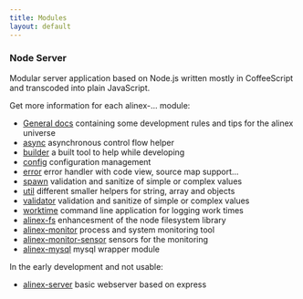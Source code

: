 ```yaml
---
title: Modules
layout: default
---
```


### Node Server

Modular server application based on Node.js written mostly in CoffeeScript
and transcoded into plain JavaScript.

<p>Get more information for each alinex-... module:
<ul>
  <li><a href="http://alinex.github.io/node-alinex/">General docs</a>
    containing some development rules and tips for the alinex universe
  <li><a href="http://alinex.github.io/node-async/">async</a>
    asynchronous control flow helper
  <li><a href="http://alinex.github.io/node-builder/">builder</a>
    a built tool to help while developing
  <li><a href="http://alinex.github.io/node-config/">config</a>
    configuration management
  <li><a href="http://alinex.github.io/node-error/">error</a>
    error handler with code view, source map support...
  <li><a href="http://alinex.github.io/node-spawn/">spawn</a>
    validation and sanitize of simple or complex values
  <li><a href="http://alinex.github.io/node-util/">util</a>
    different smaller helpers for string, array and objects
  <li><a href="http://alinex.github.io/node-validator/">validator</a>
    validation and sanitize of simple or complex values
  <li><a href="http://alinex.github.io/node-worktime/">worktime</a>
    command line application for logging work times

  <li><a href="http://alinex.github.io/node-fs/">alinex-fs</a>
    enhancesment of the node filesystem library
  <li><a href="http://alinex.github.io/node-monitor/">alinex-monitor</a>
    process and system monitoring tool
  <li><a href="http://alinex.github.io/node-monitor-sensor/">alinex-monitor-sensor</a>
    sensors for the monitoring
  <li><a href="http://alinex.github.io/node-mysql/">alinex-mysql</a>
    mysql wrapper module
</ul>
<p>In the early development and not usable:
<ul>
  <li><a href="http://alinex.github.io/node-server/">alinex-server</a>
    basic webserver based on express
</ul>

